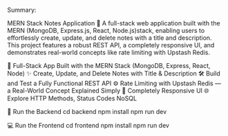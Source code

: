 Summary:

MERN Stack Notes Application 📝
A full-stack web application built with the MERN (MongoDB, Express.js, React, Node.js)stack,
enabling users to effortlessly create, update, and delete notes with a title and description.
This project features a robust REST API, a completely responsive UI, and demonstrates
real-world concepts like rate limiting with Upstash Redis.

🧱 Full-Stack App Built with the MERN Stack (MongoDB, Express, React, Node)
✨ Create, Update, and Delete Notes with Title & Description
🛠️ Build and Test a Fully Functional REST API
⚙️ Rate Limiting with Upstash Redis — a Real-World Concept Explained Simply
🚀 Completely Responsive UI
🌐 Explore HTTP Methods, Status Codes NoSQL

🔧 Run the Backend
cd backend
npm install
npm run dev

💻 Run the Frontend
cd frontend
npm install
npm run dev
